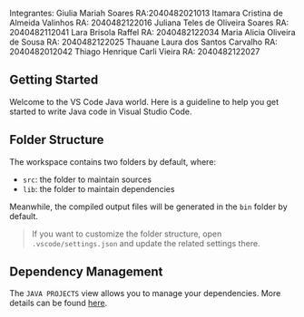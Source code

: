 Integrantes:
  Giulia Mariah Soares
  RA:2040482021013
  Itamara Cristina de Almeida Valinhos
  RA: 2040482122016
  Juliana Teles de Oliveira Soares
  RA: 2040482112041
  Lara Brisola Raffel
  RA: 2040482122034
  Maria Alicia Oliveira de Sousa
  RA: 2040482122025
  Thauane Laura dos Santos Carvalho
  RA: 2040482012042
  Thiago Henrique Carli Vieira
  RA: 2040482122027

## Getting Started

Welcome to the VS Code Java world. Here is a guideline to help you get started to write Java code in Visual Studio Code.

## Folder Structure

The workspace contains two folders by default, where:

- `src`: the folder to maintain sources
- `lib`: the folder to maintain dependencies

Meanwhile, the compiled output files will be generated in the `bin` folder by default.

> If you want to customize the folder structure, open `.vscode/settings.json` and update the related settings there.

## Dependency Management

The `JAVA PROJECTS` view allows you to manage your dependencies. More details can be found [here](https://github.com/microsoft/vscode-java-dependency#manage-dependencies).
